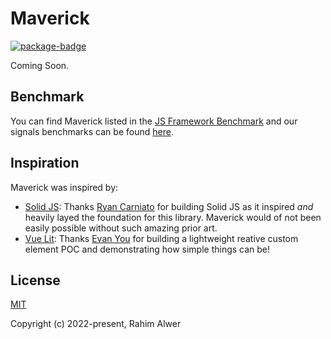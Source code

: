 # Maverick

[![package-badge]][package]

Coming Soon.

## Benchmark

You can find Maverick listed in the [JS Framework Benchmark](https://krausest.github.io/js-framework-benchmark/current.html)
and our signals benchmarks can be found [here](https://github.com/maverick-js/signals#benchmarks).

## Inspiration

Maverick was inspired by:

- [Solid JS][solidjs]: Thanks [Ryan Carniato][twitter-solid-author] for building Solid JS as it
  inspired _and_ heavily layed the foundation for this library. Maverick would of not been easily
  possible without such amazing prior art.
- [Vue Lit][vue-lit]: Thanks [Evan You][twitter-vue-author] for building a lightweight reative
  custom element POC and demonstrating how simple things can be!

## License

[MIT](./LICENSE)

Copyright (c) 2022-present, Rahim Alwer

[package]: https://www.npmjs.com/package/maverick.js
[package-badge]: https://img.shields.io/npm/v/maverick.js/latest
[vue-lit]: https://github.com/yyx990803/vue-lit
[solidjs]: https://www.solidjs.com
[stackblitz-demo]: https://stackblitz.com/edit/maverick-js?embed=1&file=index.ts&hideExplorer=1&hideNavigation=1&view=editor
[twitter-vue-author]: https://twitter.com/youyuxi
[twitter-solid-author]: https://twitter.com/RyanCarniato

